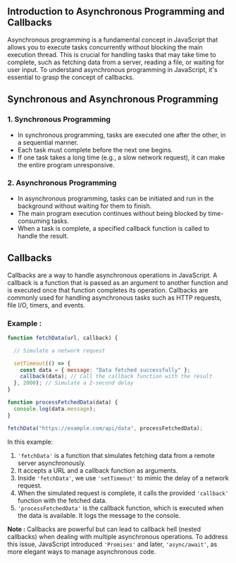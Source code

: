 ## Introduction to Asynchronous Programming and Callbacks

Asynchronous programming is a fundamental concept in JavaScript that allows you to execute tasks concurrently without blocking the main execution thread. This is crucial for handling tasks that may take time to complete, such as fetching data from a server, reading a file, or waiting for user input. To understand asynchronous programming in JavaScript, it's essential to grasp the concept of callbacks.

## Synchronous and Asynchronous Programming

### 1. Synchronous Programming

* In synchronous programming, tasks are executed one after the other, in a sequential manner.
* Each task must complete before the next one begins.
* If one task takes a long time (e.g., a slow network request), it can make the entire program unresponsive.

### 2. Asynchronous Programming 

* In asynchronous programming, tasks can be initiated and run in the background without waiting for them to finish.
* The main program execution continues without being blocked by time-consuming tasks.
* When a task is complete, a specified callback function is called to handle the result.

## Callbacks

Callbacks are a way to handle asynchronous operations in JavaScript. A callback is a function that is passed as an argument to another function and is executed once that function completes its operation. Callbacks are commonly used for handling asynchronous tasks such as HTTP requests, file I/O, timers, and events.

### Example :

```javascript
function fetchData(url, callback) {

  // Simulate a network request

  setTimeout(() => {
    const data = { message: "Data fetched successfully" };
    callback(data); // Call the callback function with the result
  }, 2000); // Simulate a 2-second delay
}

function processFetchedData(data) {
  console.log(data.message);
}

fetchData("https://example.com/api/data", processFetchedData);
```

In this example:

1. ``'fetchData'`` is a function that simulates fetching data from a remote server asynchronously.
2. It accepts a URL and a callback function as arguments.
3. Inside ``'fetchData'``, we use ``'setTimeout'`` to mimic the delay of a network request.
4. When the simulated request is complete, it calls the provided ``'callback'`` function with the fetched data.
5. ``'processFetchedData'`` is the callback function, which is executed when the data is available. It logs the message to the console.

**Note :** Callbacks are powerful but can lead to callback hell (nested callbacks) when dealing with multiple asynchronous operations. To address this issue, JavaScript introduced ``'Promises'`` and later, ``'async/await'``, as more elegant ways to manage asynchronous code.
